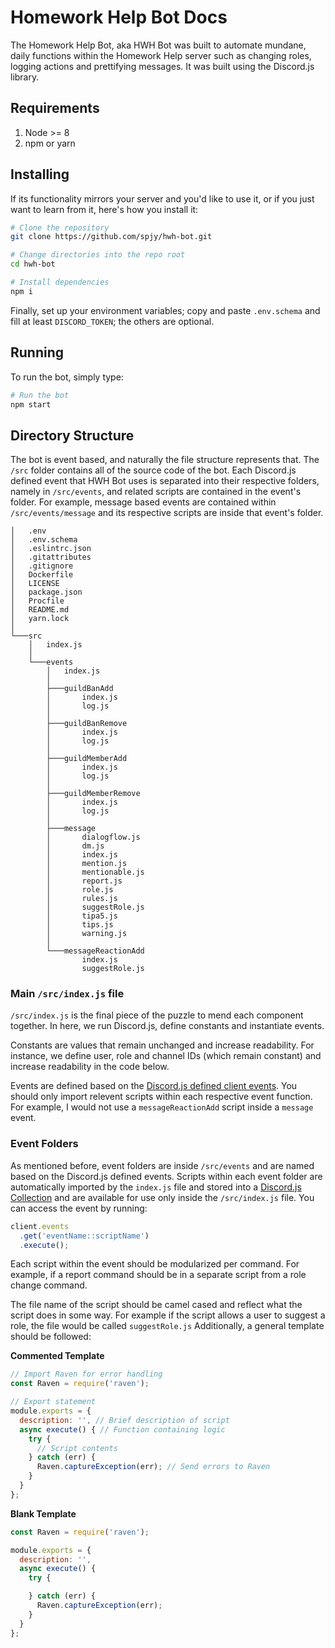 # Homework Help Bot Docs

The Homework Help Bot, aka HWH Bot was built to automate mundane, daily functions within the 
Homework Help server such as changing roles, logging actions and prettifying messages. It was built
using the Discord.js library.

## Requirements

1. Node >= 8
2. npm or yarn

## Installing

If its functionality mirrors your server and you'd like to use it, or if you just want to learn
from it, here's how you install it:

```sh
# Clone the repository
git clone https://github.com/spjy/hwh-bot.git

# Change directories into the repo root 
cd hwh-bot

# Install dependencies 
npm i
```

Finally, set up your environment variables; copy and paste `.env.schema` and
fill at least `DISCORD_TOKEN`; the others are optional.

## Running

To run the bot, simply type:

```sh
# Run the bot
npm start
```

## Directory Structure

The bot is event based, and naturally the file structure represents that. The `/src` folder
contains all of the source code of the bot. Each Discord.js defined event that HWH Bot uses
is separated into their respective folders, namely in `/src/events`, and related scripts are 
contained in the event's folder. For example, message based events are contained within 
`/src/events/message` and its respective scripts are inside that event's folder.

```
│   .env
│   .env.schema
│   .eslintrc.json
│   .gitattributes
│   .gitignore
│   Dockerfile
│   LICENSE
│   package.json
│   Procfile
│   README.md
│   yarn.lock
│
└───src
    │   index.js
    │   
    └───events
        │   index.js
        │   
        ├───guildBanAdd
        │       index.js
        │       log.js
        │       
        ├───guildBanRemove
        │       index.js
        │       log.js
        │       
        ├───guildMemberAdd
        │       index.js
        │       log.js
        │       
        ├───guildMemberRemove
        │       index.js
        │       log.js
        │       
        ├───message
        │       dialogflow.js
        │       dm.js
        │       index.js
        │       mention.js
        │       mentionable.js
        │       report.js
        │       role.js
        │       rules.js
        │       suggestRole.js
        │       tipa5.js
        │       tips.js
        │       warning.js
        │       
        └───messageReactionAdd
                index.js
                suggestRole.js
```

### Main `/src/index.js` file

`/src/index.js` is the final piece of the puzzle to mend each component together. In here,
we run Discord.js, define constants and instantiate events.

Constants are values that remain unchanged and increase readability. For instance, we define
user, role and channel IDs (which remain constant) and increase readability in the code below.

Events are defined based on the [Discord.js defined client events](https://discord.js.org/#/docs/main/stable/class/Client). You should only import relevent scripts
within each respective event function. For example, I would not use a `messageReactionAdd` script
inside a `message` event.


### Event Folders

As mentioned before, event folders are inside `/src/events` and are named based on the Discord.js
defined events. Scripts within each event folder are automatically imported by the `index.js`
file and stored into a [Discord.js Collection](https://discord.js.org/#/docs/main/stable/class/Collection) and are available for use only inside the `/src/index.js` file. You can access the event by running:

```javascript
client.events
  .get('eventName::scriptName')
  .execute();
```

Each script within the event should be modularized per command. For example, if a report command
should be in a separate script from a role change command.

The file name of the script should be camel cased and reflect what the script does in some way.
For example if the script allows a user to suggest a role, the file would be called `suggestRole.js`
Additionally, a general template should be followed:

**Commented Template**
```javascript
// Import Raven for error handling
const Raven = require('raven');

// Export statement
module.exports = {
  description: '', // Brief description of script
  async execute() { // Function containing logic
    try {
      // Script contents
    } catch (err) {
      Raven.captureException(err); // Send errors to Raven
    }
  }
};
```

**Blank Template**
```javascript
const Raven = require('raven');

module.exports = {
  description: '',
  async execute() {
    try {

    } catch (err) {
      Raven.captureException(err);
    }
  }
};
```
